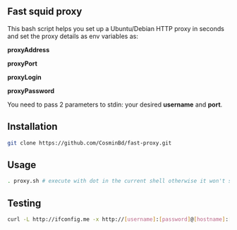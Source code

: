 ## Fast squid proxy

This bash script helps you set up a Ubuntu/Debian HTTP proxy in seconds and set the proxy details as env variables as: 

**proxyAddress**

**proxyPort**

**proxyLogin**

**proxyPassword**



You need to pass 2 parameters to stdin: your desired **username** and **port**.

## Installation

```bash
git clone https://github.com/CosminBd/fast-proxy.git
```

## Usage

```bash
. proxy.sh # execute with dot in the current shell otherwise it won't set env vars
```

## Testing 


```bash
curl -L http://ifconfig.me -x http://[username]:[password]@[hostname]:[port]
```


